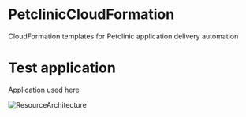 # PetclinicCloudFormation
CloudFormation templates for Petclinic application delivery automation

# Test application
Application used [here](https://github.com/spring-projects/spring-petclinic)

![ResourceArchitecture](https://github.com/janisliepins/PetclinicCloudFormation/blob/develop/PetclinicResourceArchitecture.png)

